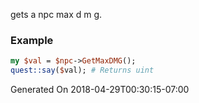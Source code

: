 gets a npc max d m g.
### Example

```perl
my $val = $npc->GetMaxDMG();
quest::say($val); # Returns uint
```


Generated On 2018-04-29T00:30:15-07:00